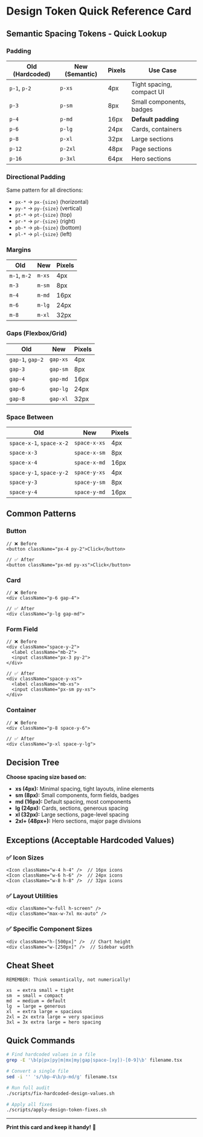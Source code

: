 # Design Token Quick Reference Card

## Semantic Spacing Tokens - Quick Lookup

### Padding

| Old (Hardcoded) | New (Semantic) | Pixels | Use Case |
|-----------------|----------------|--------|----------|
| `p-1`, `p-2` | `p-xs` | 4px | Tight spacing, compact UI |
| `p-3` | `p-sm` | 8px | Small components, badges |
| `p-4` | `p-md` | 16px | **Default padding** |
| `p-6` | `p-lg` | 24px | Cards, containers |
| `p-8` | `p-xl` | 32px | Large sections |
| `p-12` | `p-2xl` | 48px | Page sections |
| `p-16` | `p-3xl` | 64px | Hero sections |

### Directional Padding

Same pattern for all directions:
- `px-*` → `px-{size}` (horizontal)
- `py-*` → `py-{size}` (vertical)
- `pt-*` → `pt-{size}` (top)
- `pr-*` → `pr-{size}` (right)
- `pb-*` → `pb-{size}` (bottom)
- `pl-*` → `pl-{size}` (left)

### Margins

| Old | New | Pixels |
|-----|-----|--------|
| `m-1`, `m-2` | `m-xs` | 4px |
| `m-3` | `m-sm` | 8px |
| `m-4` | `m-md` | 16px |
| `m-6` | `m-lg` | 24px |
| `m-8` | `m-xl` | 32px |

### Gaps (Flexbox/Grid)

| Old | New | Pixels |
|-----|-----|--------|
| `gap-1`, `gap-2` | `gap-xs` | 4px |
| `gap-3` | `gap-sm` | 8px |
| `gap-4` | `gap-md` | 16px |
| `gap-6` | `gap-lg` | 24px |
| `gap-8` | `gap-xl` | 32px |

### Space Between

| Old | New | Pixels |
|-----|-----|--------|
| `space-x-1`, `space-x-2` | `space-x-xs` | 4px |
| `space-x-3` | `space-x-sm` | 8px |
| `space-x-4` | `space-x-md` | 16px |
| `space-y-1`, `space-y-2` | `space-y-xs` | 4px |
| `space-y-3` | `space-y-sm` | 8px |
| `space-y-4` | `space-y-md` | 16px |

## Common Patterns

### Button
```tsx
// ❌ Before
<button className="px-4 py-2">Click</button>

// ✅ After
<button className="px-md py-xs">Click</button>
```

### Card
```tsx
// ❌ Before
<div className="p-6 gap-4">

// ✅ After
<div className="p-lg gap-md">
```

### Form Field
```tsx
// ❌ Before
<div className="space-y-2">
  <label className="mb-2">
  <input className="px-3 py-2">
</div>

// ✅ After
<div className="space-y-xs">
  <label className="mb-xs">
  <input className="px-sm py-xs">
</div>
```

### Container
```tsx
// ❌ Before
<div className="p-8 space-y-6">

// ✅ After
<div className="p-xl space-y-lg">
```

## Decision Tree

**Choose spacing size based on:**

- **xs (4px):** Minimal spacing, tight layouts, inline elements
- **sm (8px):** Small components, form fields, badges
- **md (16px):** Default spacing, most components
- **lg (24px):** Cards, sections, generous spacing
- **xl (32px):** Large sections, page-level spacing
- **2xl+ (48px+):** Hero sections, major page divisions

## Exceptions (Acceptable Hardcoded Values)

### ✅ Icon Sizes
```tsx
<Icon className="w-4 h-4" />  // 16px icons
<Icon className="w-6 h-6" />  // 24px icons
<Icon className="w-8 h-8" />  // 32px icons
```

### ✅ Layout Utilities
```tsx
<div className="w-full h-screen" />
<div className="max-w-7xl mx-auto" />
```

### ✅ Specific Component Sizes
```tsx
<div className="h-[500px]" />  // Chart height
<div className="w-[250px]" />  // Sidebar width
```

## Cheat Sheet

```
REMEMBER: Think semantically, not numerically!

xs  = extra small = tight
sm  = small = compact
md  = medium = default
lg  = large = generous
xl  = extra large = spacious
2xl = 2x extra large = very spacious
3xl = 3x extra large = hero spacing
```

## Quick Commands

```bash
# Find hardcoded values in a file
grep -E '\b(p|px|py|m|mx|my|gap|space-[xy])-[0-9]\b' filename.tsx

# Convert a single file
sed -i '' 's/\bp-4\b/p-md/g' filename.tsx

# Run full audit
./scripts/fix-hardcoded-design-values.sh

# Apply all fixes
./scripts/apply-design-token-fixes.sh
```

---

**Print this card and keep it handy!** 📌
